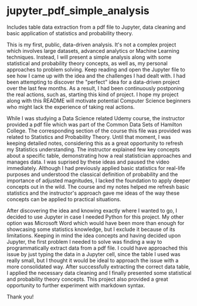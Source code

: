 # jupyter_pdf_simple_analysis
Includes table data extraction from a pdf file to Jupyter, data cleaning and basic application of statistics and probability theory.

This is my first, public, data-driven analysis. It's not a complex project which involves large datasets, advanced analytics or Machine Learning techniques. Instead, I will present a simple analysis along with some statistical and probability theory concepts, as well as, my personal approaches to problem solving. Keep reading and open the Jupyter file to see how I came up with the idea and the challenges I had dealt with. I had been attempting to discover the "perfect" idea for a data-driven project over the last few months. As a result, I had been continuously postponing the real actions, such as, starting this kind of project. I hope my project along with this README will motivate potential Computer Science beginners who might lack the experience of taking real actions. 

While I was studying a Data Science related Udemy course, the instructor provided a pdf file which was part of the Common Data Sets of Hamilton College. The corresponding section of the course this file was provided was related to Statistics and Probability Theory. Until that moment, I was keeping detailed notes, considering this as a great opportunity to refresh my Statistics understanding. The instructor explained few key concepts about a specific table, demonstrating how a real statistician approaches and manages data. I was suprised by these ideas and paused the video immediately. Although I had previously applied basic statistics for real-life purposes and understood the classical definition of probability and the importance of adjusted magnitudes, I lacked the foundation to apply deeper concepts out in the wild. The course and my notes helped me refresh basic statistics and the instructor's approach gave me ideas of the way these concepts can be applied to practical situations. 

After discovering the idea and knowing exactly where I wanted to go, I decided to use Jupyter in case I needed Python for this project. My other option was Microsoft Word which would have been more than enough for showcasing some statistics knowledge, but I exclude it because of its limitations. Keeping in mind the idea concepts and having decided upon Jupyter, the first problem I needed to solve was finding a way to programmatically extract data from a pdf file. I could have approached this issue by just typing the data in a Jupyter cell, since the table I used was really small, but I thought it would be ideal to approach the issue with a more consolidated way. After successfully extracting the correct data table, I applied the necessary data cleaning and I finally presented some statistical and probability theory concepts. This project also provided a great opportunity to further experiment with markdown syntax.

Thank you!
